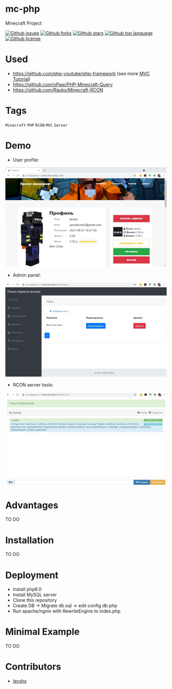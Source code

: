 # mc-php

<!-- # Short Description -->

Minecraft Project

<!-- # Badges -->

[![Github issues](https://img.shields.io/github/issues/levshx/mc-php)](https://github.com/levshx/mc-php/issues)
[![Github forks](https://img.shields.io/github/forks/levshx/mc-php)](https://github.com/levshx/mc-php/network/members)
[![Github stars](https://img.shields.io/github/stars/levshx/mc-php)](https://github.com/levshx/mc-php/stargazers)
[![Github top language](https://img.shields.io/github/languages/top/levshx/mc-php)](https://github.com/levshx/mc-php/)
[![Github license](https://img.shields.io/github/license/levshx/mc-php)](https://github.com/levshx/mc-php/)

# Used
 * https://github.com/php-youtube/php-framework (see more [MVC Tutorial](https://youtube.com/playlist?list=PLB8wmVoWIIx6yflr2Pf3jcRi-DtWi3xmk "youtube"))
 * https://github.com/xPaw/PHP-Minecraft-Query
 * https://github.com/Rauks/Minecraft-RCON

# Tags

`Minecraft` `PHP` `RCON` `MVC` `Server`

# Demo
 * User profile:

 ![Demo](resources/file-0.jpeg)

 * Admin panel:

![Demo](resources/file-1.jpeg)

 * RCON server tools:

![Demo](resources/file-2.jpeg)


# Advantages

TO DO

# Installation

TO DO

# Deployment

 * Install php8.0
 * Install MySQL server
 * Clone this repository 
 * Create DB -> Migrate db.sql -> edit config db.php
 * Run apache/ngnix with RewriteEngine to index.php

# Minimal Example

TO DO

# Contributors

- [levshx](https://github.com/levshx)

<!-- CREATED_BY_LEADYOU_README_GENERATOR -->
